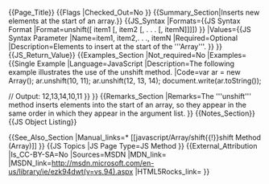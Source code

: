 {{Page_Title}}
{{Flags
|Checked_Out=No
}}
{{Summary_Section|Inserts new elements at the start of an array.}}
{{JS_Syntax
|Formats={{JS Syntax Format
|Format=unshift([ item1 [, item2 [, . . . [, itemN]]]])
}}
|Values={{JS Syntax Parameter
|Name=item1, item2,. . ., itemN
|Required=Optional
|Description=Elements to insert at the start of the '''Array'''.
}}
}}
{{JS_Return_Value}}
{{Examples_Section
|Not_required=No
|Examples={{Single Example
|Language=JavaScript
|Description=The following example illustrates the use of the unshift method.
|Code=var ar = new Array();
 ar.unshift(10, 11);
 ar.unshift(12, 13, 14);
 document.write(ar.toString());
 
 // Output: 12,13,14,10,11
}}
}}
{{Remarks_Section
|Remarks=The '''unshift''' method inserts elements into the start of an array, so they appear in the same order in which they appear in the argument list.
}}
{{Notes_Section}}
{{JS Object Listing}}

{{See_Also_Section
|Manual_links=* [[javascript/Array/shift{{!}}shift Method (Array)]]
}}
{{JS Topics
|JS Page Type=JS Method
}}
{{External_Attribution
|Is_CC-BY-SA=No
|Sources=MSDN
|MDN_link=
|MSDN_link=http://msdn.microsoft.com/en-us/library/ie/ezk94dwt(v=vs.94).aspx
|HTML5Rocks_link=
}}